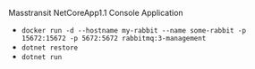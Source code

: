 Masstransit NetCoreApp1.1 Console Application

- `docker run -d --hostname my-rabbit --name some-rabbit -p 15672:15672 -p 5672:5672 rabbitmq:3-management`
- `dotnet restore`
- `dotnet run`
